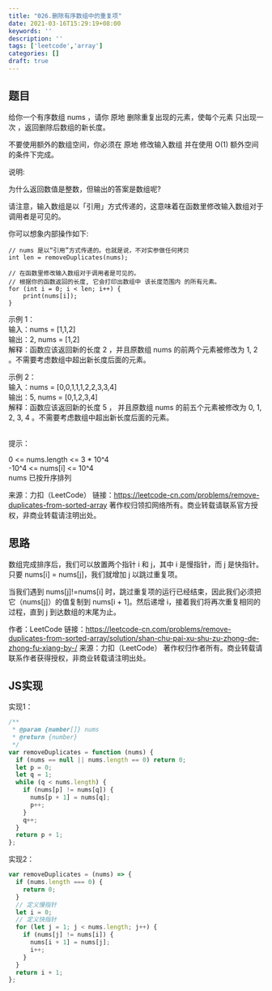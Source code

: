 ```yaml
---
title: "026.删除有序数组中的重复项"
date: 2021-03-16T15:29:19+08:00
keywords: ''
description: ''
tags: ['leetcode','array']
categories: []
draft: true
---
```


## 题目  

给你一个有序数组 nums ，请你 原地 删除重复出现的元素，使每个元素 只出现一次 ，返回删除后数组的新长度。

不要使用额外的数组空间，你必须在 原地 修改输入数组 并在使用 O(1) 额外空间的条件下完成。

说明:

为什么返回数值是整数，但输出的答案是数组呢?

请注意，输入数组是以「引用」方式传递的，这意味着在函数里修改输入数组对于调用者是可见的。

你可以想象内部操作如下:
```
// nums 是以“引用”方式传递的。也就是说，不对实参做任何拷贝
int len = removeDuplicates(nums);

// 在函数里修改输入数组对于调用者是可见的。
// 根据你的函数返回的长度, 它会打印出数组中 该长度范围内 的所有元素。
for (int i = 0; i < len; i++) {
    print(nums[i]);
}
```

示例 1：  
输入：nums = [1,1,2]     
输出：2, nums = [1,2]    
解释：函数应该返回新的长度 2 ，并且原数组 nums 的前两个元素被修改为 1, 2 。不需要考虑数组中超出新长度后面的元素。  

示例 2：  
输入：nums = [0,0,1,1,1,2,2,3,3,4]   
输出：5, nums = [0,1,2,3,4]   
解释：函数应该返回新的长度 5 ， 并且原数组 nums 的前五个元素被修改为 0, 1, 2, 3, 4 。不需要考虑数组中超出新长度后面的元素。  
 

提示：

0 <= nums.length <= 3 * 10^4  
-10^4 <= nums[i] <= 10^4    
nums 已按升序排列  

来源：力扣（LeetCode）
链接：https://leetcode-cn.com/problems/remove-duplicates-from-sorted-array
著作权归领扣网络所有。商业转载请联系官方授权，非商业转载请注明出处。


## 思路 

数组完成排序后，我们可以放置两个指针 i 和 j，其中 i 是慢指针，而 j 是快指针。只要 nums[i] = nums[j]，我们就增加 j 以跳过重复项。

当我们遇到 nums[j]!=nums[i] 时，跳过重复项的运行已经结束，因此我们必须把它（nums[j]）的值复制到 nums[i + 1]。然后递增 i，接着我们将再次重复相同的过程，直到 j 到达数组的末尾为止。

作者：LeetCode
链接：https://leetcode-cn.com/problems/remove-duplicates-from-sorted-array/solution/shan-chu-pai-xu-shu-zu-zhong-de-zhong-fu-xiang-by-/
来源：力扣（LeetCode）
著作权归作者所有。商业转载请联系作者获得授权，非商业转载请注明出处。

## JS实现 

实现1：
```javascript
/**
 * @param {number[]} nums
 * @return {number}
 */
var removeDuplicates = function (nums) {
  if (nums == null || nums.length == 0) return 0;
  let p = 0;
  let q = 1;
  while (q < nums.length) {
    if (nums[p] != nums[q]) {
      nums[p + 1] = nums[q];
      p++;
    }
    q++;
  }
  return p + 1;
};
```

实现2：
```javascript
var removeDuplicates = (nums) => {
  if (nums.length === 0) {
    return 0;
  }
  // 定义慢指针
  let i = 0;
  // 定义快指针
  for (let j = 1; j < nums.length; j++) {
    if (nums[j] != nums[i]) {
      nums[i + 1] = nums[j];
      i++;
    }
  }
  return i + 1;
};
```
